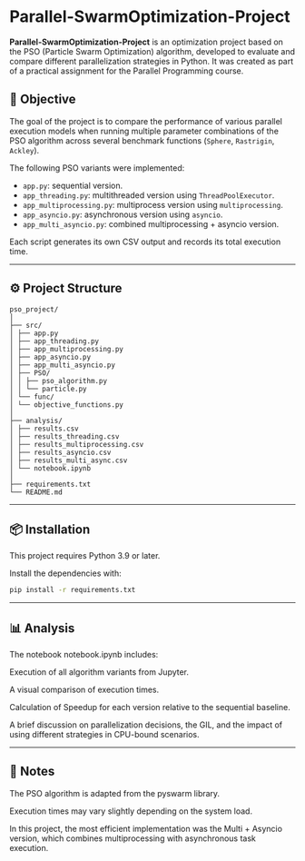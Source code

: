 # Parallel-SwarmOptimization-Project

**Parallel-SwarmOptimization-Project** is an optimization project based on the PSO (Particle Swarm Optimization) algorithm, developed to evaluate and compare different parallelization strategies in Python. It was created as part of a practical assignment for the Parallel Programming course.

## 🧠 Objective

The goal of the project is to compare the performance of various parallel execution models when running multiple parameter combinations of the PSO algorithm across several benchmark functions (`Sphere`, `Rastrigin`, `Ackley`).

The following PSO variants were implemented:

- `app.py`: sequential version.
- `app_threading.py`: multithreaded version using `ThreadPoolExecutor`.
- `app_multiprocessing.py`: multiprocess version using `multiprocessing`.
- `app_asyncio.py`: asynchronous version using `asyncio`.
- `app_multi_asyncio.py`: combined multiprocessing + asyncio version.

Each script generates its own CSV output and records its total execution time.

---

## ⚙️ Project Structure
```
pso_project/
│
├── src/
│ ├── app.py
│ ├── app_threading.py
│ ├── app_multiprocessing.py
│ ├── app_asyncio.py
│ ├── app_multi_asyncio.py
│ ├── PSO/
│ │ ├── pso_algorithm.py
│ │ └── particle.py
│ └── func/
│ └── objective_functions.py
│
├── analysis/
│ ├── results.csv
│ ├── results_threading.csv
│ ├── results_multiprocessing.csv
│ ├── results_asyncio.csv
│ ├── results_multi_async.csv
│ └── notebook.ipynb
│
├── requirements.txt
└── README.md
```
---

## 📦 Installation

This project requires Python 3.9 or later.

Install the dependencies with:

```bash
pip install -r requirements.txt
```

---

## 📊 Analysis

The notebook notebook.ipynb includes:

Execution of all algorithm variants from Jupyter.

A visual comparison of execution times.

Calculation of Speedup for each version relative to the sequential baseline.

A brief discussion on parallelization decisions, the GIL, and the impact of using different strategies in CPU-bound scenarios.

---

## 📝 Notes

The PSO algorithm is adapted from the pyswarm library.

Execution times may vary slightly depending on the system load.

In this project, the most efficient implementation was the Multi + Asyncio version, which combines multiprocessing with asynchronous task execution.

